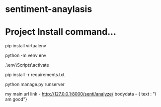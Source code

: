 # sentiment-anaylasis

# Project Install command...


 pip install virtualenv
 
 python -m venv env
 
 .\env\Scripts\activate
 
 pip install -r requirements.txt
 
 python manage.py runserver


 my main url link - http://127.0.0.1:8000/senti/analyze/
         bodydata - { text : "i am good"}
 
 




